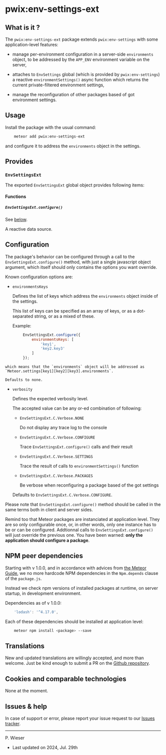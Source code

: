 # pwix:env-settings-ext

## What is it ?

The `pwix:env-settings-ext` package extends `pwix:env-settings` with some application-level features:

- manage per-environment configuration in a server-side `environments` object, to be addressed by the `APP_ENV` environment variable on the server,

- attaches to `EnvSettings` global (which is provided by `pwix:env-settings`) a reactive `environmentSettings()` async function which returns the current private-filtered environment settings,

- manage the reconfiguration of other packages based of got environment settings.

## Usage

Install the package with the usual command:

```sh
    meteor add pwix:env-settings-ext
```

and configure it to address the `environments` object in the settings.

## Provides

### `EnvSettingsExt`

The exported `EnvSettingsExt` global object provides following items:

#### Functions

##### `EnvSettingsExt.configure()`

See [below](#configuration).

A reactive data source.

## Configuration

The package's behavior can be configured through a call to the `EnvSettingsExt.configure()` method, with just a single javascript object argument, which itself should only contains the options you want override.

Known configuration options are:

- `environmentsKeys`

    Defines the list of keys which address the `environments` object inside of the settings.

    This list of keys can be specified as an array of keys, or as a dot-separated string, or as a mixed of these.

    Example:

```js
        EnvSettingsExt.configure({
            environmentsKeys: [
                'key1',
                'key2.key3'
            ]
        });
```

    which means that the `environments` object will be addressed as `Meteor.settings[key1][key2][key3].environments`.

    Defaults to none.

- `verbosity`

    Defines the expected verbosity level.

    The accepted value can be any or-ed combination of following:

    - `EnvSettingsExt.C.Verbose.NONE`

        Do not display any trace log to the console

    - `EnvSettingsExt.C.Verbose.CONFIGURE`

        Trace `EnvSettingsExt.configure()` calls and their result

    - `EnvSettingsExt.C.Verbose.SETTINGS`

        Trace the result of calls to `environmentSettings()` function

    - `EnvSettingsExt.C.Verbose.PACKAGES`

        Be verbose when reconfiguring a package based of the got settings

    Defaults to `EnvSettingsExt.C.Verbose.CONFIGURE`.

Please note that `EnvSettingsExt.configure()` method should be called in the same terms both in client and server sides.

Remind too that Meteor packages are instanciated at application level. They are so only configurable once, or, in other words, only one instance has to be or can be configured. Addtionnal calls to `EnvSettingsExt.configure()` will just override the previous one. You have been warned: **only the application should configure a package**.

## NPM peer dependencies

Starting with v 1.0.0, and in accordance with advices from [the Meteor Guide](https://guide.meteor.com/writing-atmosphere-packages.html#peer-npm-dependencies), we no more hardcode NPM dependencies in the `Npm.depends` clause of the `package.js`.

Instead we check npm versions of installed packages at runtime, on server startup, in development environment.

Dependencies as of v 1.0.0:

```js
    'lodash': '^4.17.0',
```

Each of these dependencies should be installed at application level:

```sh
    meteor npm install <package> --save
```

## Translations

New and updated translations are willingly accepted, and more than welcome. Just be kind enough to submit a PR on the [Github repository](https://github.com/trychlos/pwix-env-settings-ext/pulls).

## Cookies and comparable technologies

None at the moment.

## Issues & help

In case of support or error, please report your issue request to our [Issues tracker](https://github.com/trychlos/pwix-env-settings-ext/issues).

---
P. Wieser
- Last updated on 2024, Jul. 29th
